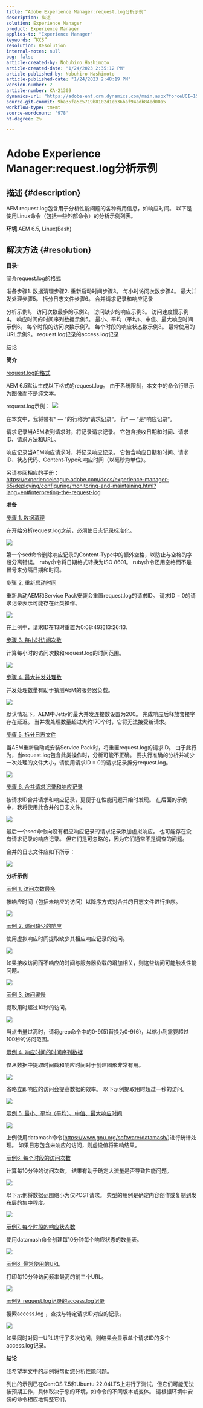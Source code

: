 ```yaml
---
title: “Adobe Experience Manager:request.log分析示例”
description: 描述
solution: Experience Manager
product: Experience Manager
applies-to: "Experience Manager"
keywords: “KCS”
resolution: Resolution
internal-notes: null
bug: false
article-created-by: Nobuhiro Hashimoto
article-created-date: "1/24/2023 2:35:12 PM"
article-published-by: Nobuhiro Hashimoto
article-published-date: "1/24/2023 2:48:19 PM"
version-number: 2
article-number: KA-21309
dynamics-url: "https://adobe-ent.crm.dynamics.com/main.aspx?forceUCI=1&pagetype=entityrecord&etn=knowledgearticle&id=4ac8554c-f49b-ed11-aad1-6045bd006793"
source-git-commit: 9ba35fa5c5719b8102d1eb36baf94adb84ed00a5
workflow-type: tm+mt
source-wordcount: '978'
ht-degree: 2%

---
```


# Adobe Experience Manager:request.log分析示例

## 描述 {#description}


AEM request.log包含用于分析性能问题的各种有用信息，如响应时间。 以下是使用Linux命令（包括一些外部命令）的分析示例列表。

<b>环境</b>
AEM 6.5, Linux(Bash)


## 解决方法 {#resolution}


<b>目录:</b>

简介request.log的格式

准备步骤1. 数据清理步骤2. 重新启动时间步骤3。 每小时访问次数步骤4。 最大并发处理步骤5。 拆分日志文件步骤6。 合并请求记录和响应记录

分析示例1。 访问次数最多的示例2。 访问缺少的响应示例3。 访问速度慢示例4。 响应时间的时间序列数据示例5。 最小、平均（平均）、中值、最大响应时间示例6。 每个时段的访问次数示例7。 每个时段的响应状态数示例8。 最常使用的URL示例9。 request.log记录的access.log记录

结论

<b>简介</b>



<u>request.log的格式</u>

AEM 6.5默认生成以下格式的request.log。 由于系统限制，本文中的命令行显示为图像而不是纯文本。

request.log示例：
![](assets/e51bfd97-dd9b-ed11-aad1-6045bd006793.png)



在本文中，我将带有“ — ”的行称为“请求记录”。 行“ — ”是“响应记录”。

请求记录当AEM收到请求时，将记录请求记录。 它包含接收日期和时间、请求ID、请求方法和URL。

响应记录当AEM响应请求时，将记录响应记录。 它包含响应日期和时间、请求ID、状态代码、Content-Type和响应时间（以毫秒为单位）。

另请参阅相应的手册：https://experienceleague.adobe.com/docs/experience-manager-65/deploying/configuring/monitoring-and-maintaining.html?lang=en#interpreting-the-request-log

<b>准备</b>



<u>步骤 1. 数据清理</u>

在开始分析request.log之前，必须使日志记录标准化。

![](assets/2a1adef4-dd9b-ed11-aad1-6045bd006793.png)



第一个sed命令删除响应记录的Content-Type中的额外空格，以防止与空格的字段分离错误。 ruby命令将日期格式转换为ISO 8601。 ruby命令还用空格而不是冒号来分隔日期和时间。

<u>步骤 2. 重新启动时间</u>

重新启动AEM和Service Pack安装会重置request.log的请求ID。 请求ID = 0的请求记录表示可能存在此类操作。

![](assets/777fcc1e-de9b-ed11-aad1-6045bd006793.png)



在上例中，请求ID在13时重置为0:08:49和13:26:13.

<u>步骤 3. 每小时访问次数</u>

计算每小时的访问次数和request.log的时间范围。

![](assets/712fae49-de9b-ed11-aad1-6045bd006793.png)



<u>步骤 4. 最大并发处理数</u>

并发处理数量有助于猜测AEM的服务器负载。

![](assets/7b359b5c-de9b-ed11-aad1-6045bd006793.png)



默认情况下，AEM中Jetty的最大并发连接数设置为200。 完成响应后释放套接字存在延迟。 当并发处理数量超过大约170个时，它将无法接受新请求。

<u>步骤 5. 拆分日志文件</u>

当AEM重新启动或安装Service Pack时，将重置request.log的请求ID。 由于此行为，当request.log包含此类操作时，分析可能不正确。 要执行准确的分析并减少一次处理的文件大小，请使用请求ID = 0的请求记录拆分request.log。

![](assets/a342906e-de9b-ed11-aad1-6045bd006793.png)



<u>步骤 6. 合并请求记录和响应记录</u>

按请求ID合并请求和响应记录，更便于在性能问题开始时发现。 在后面的示例中，我将使用此合并的日志文件。

![](assets/e3848b8c-de9b-ed11-aad1-6045bd006793.png)



最后一个sed命令向没有相应响应记录的请求记录添加虚拟响应。 也可能存在没有请求记录的响应记录。 但它们是可忽略的，因为它们通常不是调查的问题。

合并的日志文件应如下所示：

![](assets/79f3829e-de9b-ed11-aad1-6045bd006793.png)



<b>分析示例</b>



<u>示例 1. 访问次数最多</u>

按响应时间（包括未响应的访问）以降序方式对合并的日志文件进行排序。

![](assets/50d9b9da-de9b-ed11-aad1-6045bd006793.png)



<u>示例 2. 访问缺少的响应</u>

使用虚拟响应时间提取缺少其相应响应记录的访问。

![](assets/7bf0beed-de9b-ed11-aad1-6045bd006793.png)



如果接收访问而不响应的时间与服务器负载的增加相关，则这些访问可能触发性能问题。

![](assets/4c86bdff-de9b-ed11-aad1-6045bd006793.png)



<u>示例 3. 访问缓慢</u>

提取用时超过10秒的访问。

![](assets/028e0518-df9b-ed11-aad1-6045bd006793.png)



当点击量过高时，请将grep命令中的0-9{5}替换为0-9{6}，以缩小到需要超过100秒的访问范围。

<u>示例 4. 响应时间的时间序列数据</u>

仅从数据中提取时间戳和响应时间对于创建图形非常有用。

![](assets/e200d731-df9b-ed11-aad1-6045bd006793.png)



省略立即响应的访问会提高数据的效率。 以下示例提取用时超过一秒的访问。

![](assets/ec4bd13d-df9b-ed11-aad1-6045bd006793.png)



<u>示例 5. 最小、平均（平均）、中值、最大响应时间</u>



![](assets/523f6d50-df9b-ed11-aad1-6045bd006793.png)



上例使用datamash命令(https://www.gnu.org/software/datamash/)进行统计处理。 如果日志包含未响应的访问，则虚设值将影响结果。

<u>示例6. 每个时段的访问次数</u>

计算每10分钟的访问次数。 结果有助于确定大流量是否导致性能问题。

![](assets/16ffe970-df9b-ed11-aad1-6045bd006793.png)



以下示例将数据范围缩小为仅POST请求。 典型的用例是确定内容创作或复制到发布层的集中程度。

![](assets/9447dd7c-df9b-ed11-aad1-6045bd006793.png)



<u>示例7. 每个时段的响应状态数</u>

使用datamash命令创建每10分钟每个响应状态的数量表。

![](assets/8a91d788-df9b-ed11-aad1-6045bd006793.png)



<u>示例8. 最常使用的URL</u>

打印每10分钟访问频率最高的前三个URL。

![](assets/a04efc9a-df9b-ed11-aad1-6045bd006793.png)



<u>示例9. request.log记录的access.log记录</u>

搜索access.log ，查找与特定请求ID对应的记录。

![](assets/891a02ad-df9b-ed11-aad1-6045bd006793.png)



如果同时对同一URL进行了多次访问，则结果会显示单个请求ID的多个access.log记录。

<b>结论</b>

我希望本文中的示例将帮助您分析性能问题。

列出的示例已在CentOS 7.5和Ubuntu 22.04LTS上进行了测试，但它们可能无法按预期工作，具体取决于您的环境，如命令的不同版本或变体。 请根据环境中安装的命令相应地调整它们。


